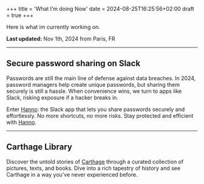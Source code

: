 +++
title = 'What I’m doing Now'
date = 2024-08-25T16:25:56+02:00
draft = true
+++

Here is what im currently  working on.

**Last updated:** Nov 1th, 2024 from Paris, FR

---

## Secure password sharing on Slack
Passwords are still the main line of defense against data breaches. In 2024, password managers help create unique passwords, but sharing them securely is still a hassle. When convenience wins, we turn to apps like Slack, risking exposure if a hacker breaks in.

Enter [Hanno](): the Slack app that lets you share passwords securely and effortlessly. No more shortcuts, no more risks. Stay protected and efficient with [Hanno]().


---
## Carthage Library
Discover the untold stories of [Carthage]() through a curated collection of pictures, texts, and books. Dive into a rich tapestry of history and see Carthage in a way you’ve never experienced before.